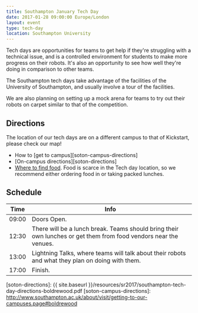 ```yaml
---
title: Southampton January Tech Day
date: 2017-01-28 09:00:00 Europe/London
layout: event
type: tech-day
location: Southampton University
---
```


Tech days are opportunities for teams to get help if they're struggling with a technical issue, and is a controlled environment for students to make more progress on their robots. It's also an opportunity to see how well they're doing in comparison to other teams.

The Southampton tech days take advantage of the facilities of the University of Southampton, and usually involve a tour of the facilities.

We are also planning on setting up a mock arena for teams to try out their robots on carpet similar to that of the competition.

## Directions

The location of our tech days are on a different campus to that of Kickstart, please check our map!

* How to [get to campus][soton-campus-directions]
* [On-campus directions][soton-directions]
* [Where to find food][soton-food-map]. Food is scarce in the Tech day location, so we recommend either ordering food in or taking packed lunches.

## Schedule

| Time  | Info |
|-------|------|
| 09:00 | Doors Open. |
| 12:30 | There will be a lunch break. Teams should bring their own lunches or get them from food vendors near the venues. |
| 13:00 | Lightning Talks, where teams will talk about their robots and what they plan on doing with them. |
| 17:00 | Finish. |

[teams-contact]: mailto:teams@studentrobotics.org
[soton-food-map]: https://goo.gl/yYlfs5
[soton-directions]: {{ site.baseurl }}/resources/sr2017/southampton-tech-day-directions-boldrewood.pdf
[soton-campus-directions]: http://www.southampton.ac.uk/about/visit/getting-to-our-campuses.page#boldrewood
